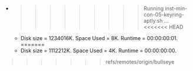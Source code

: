 * >>>>>>>>> Running inst-min-con-05-keyring-aptly.sh ...
<<<<<<< HEAD
  * Disk size = 1234016K. Space Used = 8K. Runtime = 00:00:00:01.
=======
  * Disk size = 1112212K. Space Used = 4K. Runtime = 00:00:00:00.
>>>>>>> refs/remotes/origin/bullseye
